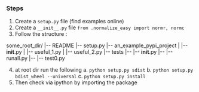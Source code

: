 
### Steps
1. Create a `setup.py` file (find examples online)
2. Create a `__init__.py` file `from .normalize_easy import normr, normc`
3.  Follow the structure :

some_root_dir/ 
|-- README
|-- setup.py
|-- an_example_pypi_project
|   |-- __init__.py
|   |-- useful_1.py
|   |-- useful_2.py
|-- tests
|-- |-- __init__.py
|-- |-- runall.py
|-- |-- test0.py

4. at root dir run the following
    a. `python setup.py sdist`
    b. `python setup.py bdist_wheel --universal`
    c. `python setup.py install`
5. Then check via ipython  by importing the package
